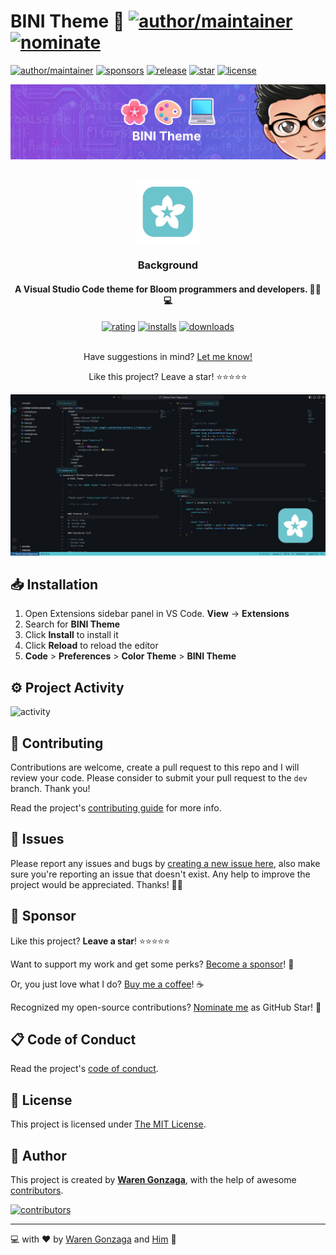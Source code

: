 # BINI Theme 🌸 [![author/maintainer](https://img.shields.io/badge/by-Waren%20Gonzaga-016eea.svg?logo=github&labelColor=181717&longCache=true&style=flat-square)](https://warengonzaga.com) [![nominate](https://img.shields.io/badge/nominate-%20@warengonzaga%20as%20GitHub%20Star-yellow.svg?logo=github&labelColor=181717&longCache=true&style=flat-square)](https://stars.github.com/nominate)

[![author/maintainer](https://img.shields.io/badge/by-Waren%20Gonzaga-016eea.svg?logo=github&labelColor=181717&longCache=true&style=flat-square)](https://warengonzaga.com) [![sponsors](https://img.shields.io/badge/sponsor-%E2%9D%A4-%23db61a2.svg?&logo=github&logoColor=white&labelColor=181717&style=flat-square)](https://github.com/sponsors/warengonzaga) [![release](https://img.shields.io/github/release/warengonzaga/bini-theme.svg?logo=github&labelColor=181717&color=green&style=flat-square)](https://github.com/warengonzaga/bini-theme/releases) [![star](https://img.shields.io/github/stars/warengonzaga/bini-theme.svg?&logo=github&labelColor=181717&color=yellow&style=flat-square)](https://github.com/warengonzaga/bini-theme/stargazers) [![license](https://img.shields.io/github/license/warengonzaga/bini-theme.svg?&logo=github&labelColor=181717&style=flat-square)](https://github.com/warengonzaga/bini-theme/blob/main/license)

[![banner](https://raw.githubusercontent.com/warengonzaga/bini-theme/main/.github/assets/repo_banner.jpg)](https://github.com/warengonzaga/bini-theme)

<div id="top" align="center">
    <br>
    <a href="https://github.com/warengonzaga/bini-theme">
        <img alt="logo" width="100" height="100" src="https://raw.githubusercontent.com/warengonzaga/bini-theme/main/images/icon/logo.png">
    </a>
    <h3>Background</h3>
    <h4>A Visual Studio Code theme for Bloom programmers and developers. 🌸🎨💻</h4>
    <a href="https://marketplace.visualstudio.com/items?itemName=warengonzaga.bini-theme"><img alt="rating" src="https://img.shields.io/visual-studio-marketplace/stars/warengonzaga.bini-theme?style=flat-square&logo=visualstudiocode&labelColor=181717&color=58C9D4"></a>
    <a href="https://marketplace.visualstudio.com/items?itemName=warengonzaga.bini-theme"><img alt="installs" src="https://img.shields.io/visual-studio-marketplace/i/warengonzaga.bini-theme?style=flat-square&logo=visualstudiocode&labelColor=181717&color=58C9D4"></a>
    <a href="https://marketplace.visualstudio.com/items?itemName=warengonzaga.bini-theme"><img alt="downloads" src="https://img.shields.io/visual-studio-marketplace/d/warengonzaga.bini-theme?style=flat-square&logo=visualstudiocode&labelColor=181717&color=58C9D4"></a>
    <br>
    <br>
    <p>Have suggestions in mind? <a href="https://github.com/warengonzaga/bini-theme/issues">Let me know!</a></p>
    <p>Like this project? Leave a star! ⭐⭐⭐⭐⭐</p>
</div>

[![preview](images/preview.jpg)](https://vscode.dev/editor/theme/warengonzaga.bini-theme)

## 📥 Installation

1. Open Extensions sidebar panel in VS Code. **View** → **Extensions**
2. Search for **BINI Theme**
3. Click **Install** to install it
4. Click **Reload** to reload the editor
5. **Code** > **Preferences** > **Color Theme** > **BINI Theme**

<!-- ## ❣️ Inspiration

Will update...

## 🕹️ Usage

Will update...

## 💻 Development

Will update... -->

## ⚙️ Project Activity

![activity](https://repobeats.axiom.co/api/embed/c8f5353ec1a1c2a4bef5196ee9e28cf94fe86973.svg "BINI Theme Activity")

## 🎯 Contributing

Contributions are welcome, create a pull request to this repo and I will review your code. Please consider to submit your pull request to the `dev` branch. Thank you!

Read the project's [contributing guide](./contributing.md) for more info.

## 🐛 Issues

Please report any issues and bugs by [creating a new issue here](https://github.com/warengonzaga/bini-theme/issues/new/choose), also make sure you're reporting an issue that doesn't exist. Any help to improve the project would be appreciated. Thanks! 🙏✨

## 🙏 Sponsor

Like this project? **Leave a star**! ⭐⭐⭐⭐⭐

Want to support my work and get some perks? [Become a sponsor](https://github.com/sponsors/warengonzaga)! 💖

Or, you just love what I do? [Buy me a coffee](https://buymeacoffee.com/warengonzaga)! ☕

Recognized my open-source contributions? [Nominate me](https://stars.github.com/nominate) as GitHub Star! 💫

## 📋 Code of Conduct

Read the project's [code of conduct](./code_of_conduct.md).

## 📃 License

This project is licensed under [The MIT License](https://opensource.org/licenses/MIT).

## 📝 Author

This project is created by **[Waren Gonzaga](https://github.com/warengonzaga)**, with the help of awesome [contributors](https://github.com/warengonzaga/bini-theme/graphs/contributors).

[![contributors](https://contrib.rocks/image?repo=warengonzaga/bini-theme)](https://github.com/warengonzaga/bini-theme/graphs/contributors)

---

💻 with ❤️ by [Waren Gonzaga](https://warengonzaga.com) and [Him](https://www.youtube.com/watch?v=HHrxS4diLew&t=44s) 🙏